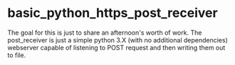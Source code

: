 # basic_python_https_post_receiver

The goal for this is just to share an afternoon's worth of work.  The post_receiver is just a simple python 3.X (with no additional dependencies) webserver capable of listening to POST request and then writing them out to file. 
